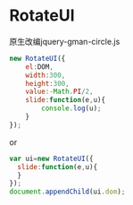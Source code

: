 # RotateUI
原生改编jquery-gman-circle.js

```js
new RotateUI({
    el:DOM,
    width:300,
    height:300,
    value:-Math.PI/2,
    slide:function(e,u){
        console.log(u);
    }
});
```
or

```js
var ui=new RotateUI({
  slide:function(e,u){
  }
});
document.appendChild(ui.dom);
```
